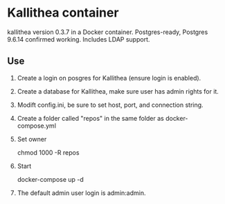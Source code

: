# Kallithea container

kallithea version 0.3.7 in a Docker container. Postgres-ready, Postgres 9.6.14 confirmed working. Includes LDAP support.

## Use

1. Create a login on posgres for Kallithea (ensure login is enabled). 
2. Create a database for Kallithea, make sure user has admin rights for it.
3. Modift config.ini, be sure to set host, port, and connection string.
4. Create a folder called "repos" in the same folder as docker-compose.yml
5. Set owner

      chmod 1000 -R repos

6. Start

      docker-compose up -d

7. The default admin user login is admin:admin.
